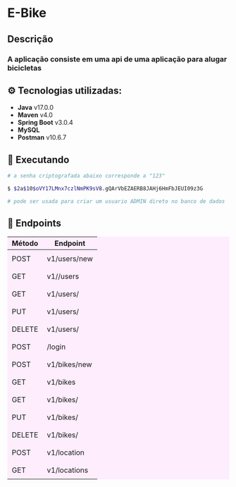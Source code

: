 # E-Bike
## Descrição
### A aplicação consiste em uma  api de uma aplicação para alugar bicicletas


## ⚙️ Tecnologias utilizadas:

- **Java** v17.0.0
- **Maven** v4.0
- **Spring Boot** v3.0.4
- **MySQL**
- **Postman** v10.6.7


## 🔌 Executando
```bash
# a senha criptografada abaixo corresponde a "123"

$ $2a$10$oVY17LMnx7czlNmPK9sV8.gQArVbEZAERB8JAHj6HmFbJEUI09z3G

# pode ser usada para criar um usuario ADMIN direto no banco de dados
```

## 📌 Endpoints
| Método | Endpoint |
| --- | --- |
| POST| v1/users/new 
| GET | v1//users
|GET|v1/users/<id>
|PUT|v1/users/<id>
|DELETE|v1/users/<id>
|POST|/login
|POST|v1/bikes/new
|GET|v1/bikes
|GET|v1/bikes/<id>
|PUT|v1/bikes/<id>
|DELETE|v1/bikes/<id>
|POST|v1/location
|GET|v1/locations

<style>
table {
  background-color: #f1f1;
}
td {
  padding: 10px;
}
</style>
#



